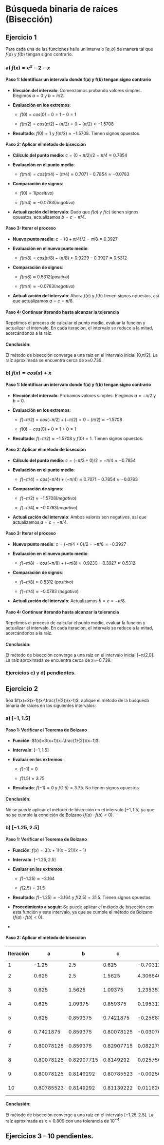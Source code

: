 # Búsqueda binaria de raíces (Bisección)
## Ejercicio 1
Para cada una de las funciones halle un intervalo $[a, b]$ de manera tal que $f(a)$ y $f(b)$ tengan signo contrario.
### a) $f(x)=e^x-2-x$
#### Paso 1: Identificar un intervalo donde  f(a)  y  f(b)  tengan signo contrario

-   **Elección del intervalo**: Comenzamos probando valores simples. Elegimos $a=0$ y $b=π/2$.
    
-   **Evaluación en los extremos**:
    
    -   $f(0)=cos(0)−0=1−0=1$
        
    -   $f(π/2)=cos(π/2)−(π/2)=0−(π/2)≈−1.5708$
        
-   **Resultado**: $f(0)=1$ y $f(π/2)≈−1.5708$. Tienen signos opuestos.
    

#### Paso 2: Aplicar el método de bisección

-   **Cálculo del punto medio**: $c=(0+π/2)/2=π/4≈0.7854$
    
-   **Evaluación en el punto medio**:
    
    -   $f(π/4)=cos(π/4)−(π/4)≈0.7071−0.7854≈−0.0783$
        
-   **Comparación de signos**:
    
    -   $f(0)=1 (positivo)$
        
    -   $f(π/4)≈−0.0783 (negativo)$
        
-   **Actualización del intervalo**: Dado que $f(a)$ y $f(c)$ tienen signos opuestos, actualizamos $b=c=π/4$.
    

#### Paso 3: Iterar el proceso

-   **Nuevo punto medio**: $c=(0+π/4)/2=π/8≈0.3927$
    
-   **Evaluación en el nuevo punto medio**:
    
    -   $f(π/8)=cos(π/8)−(π/8)≈0.9239−0.3927≈0.5312$
        
-   **Comparación de signos**:
    
    -   $f(π/8)≈0.5312 (positivo)$
        
    -   $f(π/4)≈−0.0783 (negativo)$
        
-   **Actualización del intervalo**: Ahora $f(c)$ y $f(b)$ tienen signos opuestos, así que actualizamos $a=c=π/8$.
    

#### Paso 4: Continuar iterando hasta alcanzar la tolerancia

Repetimos el proceso de calcular el punto medio, evaluar la función y actualizar el intervalo. En cada iteración, el intervalo se reduce a la mitad, acercándonos a la raíz.

#### Conclusión:

El método de bisección converge a una raíz en el intervalo inicial [0,π/2]. La raíz aproximada se encuentra cerca de x≈0.739.
### b) $f(x)=cos(x)+x$
#### Paso 1: Identificar un intervalo donde  f(a)  y  f(b)  tengan signo contrario

-   **Elección del intervalo**: Probamos valores simples. Elegimos $a=−π/2$ y $b=0$.
    
-   **Evaluación en los extremos**:
    
    -   $f(−π/2)=cos(−π/2)+(−π/2)=0−(π/2)≈−1.5708$
        
    -   $f(0)=cos(0)+0=1+0=1$
        
-   **Resultado**: $f(−π/2)≈−1.5708$ y $f(0)=1$. Tienen signos opuestos.
    

#### Paso 2: Aplicar el método de bisección

-   **Cálculo del punto medio**: $c=(−π/2+0)/2=−π/4≈−0.7854$
    
-   **Evaluación en el punto medio**:
    
    -   $f(−π/4)=cos(−π/4)+(−π/4)≈0.7071−0.7854≈−0.0783$
        
-   **Comparación de signos**:
    
    -   $f(−π/2)≈−1.5708 (negativo)$
        
    -   $f(−π/4)≈−0.0783 (negativo)$
        
-   **Actualización del intervalo**: Ambos valores son negativos, así que actualizamos $a=c=−π/4$.
    

#### Paso 3: Iterar el proceso

-   **Nuevo punto medio**: $c=(−π/4+0)/2=−π/8≈−0.3927$
    
-   **Evaluación en el nuevo punto medio**:
    
    -   $f(−π/8)=cos(−π/8)+(−π/8)≈0.9239−0.3927≈0.5312$
        
-   **Comparación de signos**:
    
    -   $f(−π/8)≈0.5312$ $(positivo)$
        
    -   $f(−π/4)≈−0.0783$ $(negativo)$
        
-   **Actualización del intervalo**: Actualizamos $b=c=−π/8$.
    

#### Paso 4: Continuar iterando hasta alcanzar la tolerancia

Repetimos el proceso de calcular el punto medio, evaluar la función y actualizar el intervalo. En cada iteración, el intervalo se reduce a la mitad, acercándonos a la raíz.

#### Conclusión:

El método de bisección converge a una raíz en el intervalo inicial [−π/2,0]. La raíz aproximada se encuentra cerca de x≈−0.739.

### Ejercicios c) y d) pendientes.

## Ejercicio 2

Sea $f(x)=3(x-1)(x-\frac{1}{2})(x-1)$, aplique el método de la búsqueda binaria de raíces en los siguientes intervalos:
### a) $[-1, 1.5]$
#### Paso 1: Verificar el Teorema de Bolzano

-   **Función**: $f(x)=3(x+1)(x−\frac{1}{2})(x−1)$
    
-   **Intervalo**: $[−1,1.5]$
    
-   **Evaluar en los extremos**:
    
    -   $f(−1)=0$
        
    -   $f(1.5)=3.75$
        
-   **Resultado**: $f(−1)=0$ y $f(1.5)=3.75$. No tienen signos opuestos.
    

#### Conclusión:

No se puede aplicar el método de bisección en el intervalo $[−1,1.5]$ ya que no se cumple la condición de Bolzano $(f(a)⋅f(b)<0)$.
### b) $[-1.25, 2.5]$
#### Paso 1: Verificar el Teorema de Bolzano

-   **Función**: $f(x)=3(x+1)(x−21​)(x−1)$
    
-   **Intervalo**: $[−1.25,2.5]$
    
-   **Evaluar en los extremos**:
    
    -   $f(−1.25)≈−3.164$
        
    -   $f(2.5)=31.5$
        
-   **Resultado**: $f(−1.25)≈−3.164$ y $f(2.5)=31.5$. Tienen signos opuestos
- **Procedimiento a seguir**: Se puede aplicar el método de bisección con esta función y este intervalo, ya que se cumple el método de Bolzano $(f(a)⋅f(b)<0)$.
- 
#### Paso 2: Aplicar el método de bisección
| Iteración | a          | b          | c          | f(c)                 | Intervalo Actualizado     |
| --------- | ---------- | ---------- | ---------- | -------------------- | ------------------------- |
| 1         | -1.25      | 2.5        | 0.625      | -0.703125            | \[0.625, 2.5]             |
| 2         | 0.625      | 2.5        | 1.5625     | 4.306640625          | \[0.625, 1.5625]          |
| 3         | 0.625      | 1.5625     | 1.09375    | 1.2353515625         | \[0.625, 1.09375]         |
| 4         | 0.625      | 1.09375    | 0.859375   | 0.1953125            | \[0.625, 0.859375]        |
| 5         | 0.625      | 0.859375   | 0.7421875  | -0.2568359375        | \[0.7421875, 0.859375]    |
| 6         | 0.7421875  | 0.859375   | 0.80078125 | -0.03076171875       | \[0.80078125, 0.859375]   |
| 7         | 0.80078125 | 0.859375   | 0.82907715 | 0.082275390625       | \[0.80078125, 0.82907715] |
| 8         | 0.80078125 | 0.82907715 | 0.8149292  | 0.0257568359375      | \[0.80078125, 0.8149292]  |
| 9         | 0.80078125 | 0.8149292  | 0.80785523 | -0.00250244140625    | \[0.80785523, 0.8149292]  |
| 10        | 0.80785523 | 0.8149292  | 0.81139222 | 0.011626434326171875 | \[0.80785523, 0.81139222] |
#### Conclusión:

El método de bisección converge a una raíz en el intervalo $[−1.25,2.5]$. La raíz aproximada es $x≈0.809$ con una tolerancia de $10^{-4}$.

## Ejercicios 3 - 10 pendientes.